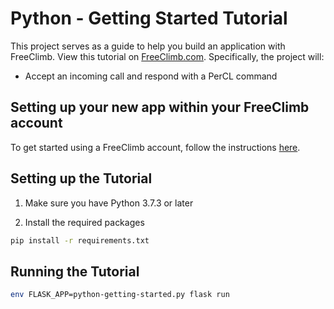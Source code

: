 # Python - Getting Started Tutorial

This project serves as a guide to help you build an application with FreeClimb. View this tutorial on [FreeClimb.com](https://docs.freeclimb.com/docs). Specifically, the project will:

- Accept an incoming call and respond with a PerCL command

## Setting up your new app within your FreeClimb account

To get started using a FreeClimb account, follow the instructions [here](https://docs.freeclimb.com/docs/getting-started-with-freeclimb).

## Setting up the Tutorial

1. Make sure you have Python 3.7.3 or later

2. Install the required packages

```bash
pip install -r requirements.txt
```

## Running the Tutorial

```bash
env FLASK_APP=python-getting-started.py flask run
```
